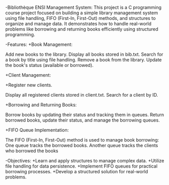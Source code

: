 -Bibliothèque ENSI Management System:
This project is a C programming course project focused on building a simple library management system using file handling, FIFO (First-In, First-Out) methods, and structures to organize and manage data. It demonstrates how to handle real-world problems like borrowing and returning books efficiently using structured programming.



-Features:
+Book Management:

Add new books to the library.
Display all books stored in bib.txt.
Search for a book by title using file handling.
Remove a book from the library.
Update the book's status (available or borrowed).

+Client Management:

+Register new clients.

Display all registered clients stored in client.txt.
Search for a client by ID.

+Borrowing and Returning Books:

Borrow books by updating their status and tracking them in queues.
Return borrowed books, update their status, and manage the borrowing queues.

+FIFO Queue Implementation:

The FIFO (First-In, First-Out) method is used to manage book borrowing:
One queue tracks the borrowed books.
Another queue tracks the clients who borrowed the books

-Objectives:
+Learn and apply structures to manage complex data.
+Utilize file handling for data persistence.
+Implement FIFO queues for practical borrowing processes.
+Develop a structured solution for real-world problems.





